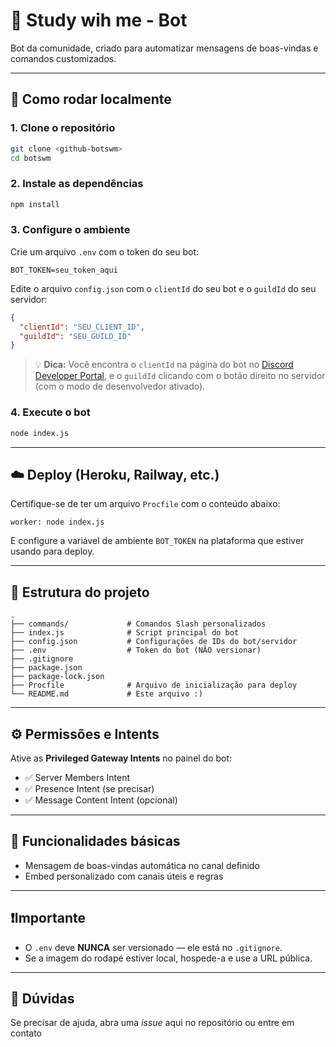 # 🤖 Study wih me - Bot

Bot da comunidade, criado para automatizar mensagens de boas-vindas e comandos customizados.

---

## 🚀 Como rodar localmente

### 1. Clone o repositório

```bash
git clone <github-botswm>
cd botswm
```

### 2. Instale as dependências

```bash
npm install
```

### 3. Configure o ambiente

Crie um arquivo `.env` com o token do seu bot:

```env
BOT_TOKEN=seu_token_aqui
```

Edite o arquivo `config.json` com o `clientId` do seu bot e o `guildId` do seu servidor:

```json
{
  "clientId": "SEU_CLIENT_ID",
  "guildId": "SEU_GUILD_ID"
}
```

> 💡 **Dica:** Você encontra o `clientId` na página do bot no [Discord Developer Portal](https://discord.com/developers/applications), e o `guildId` clicando com o botão direito no servidor (com o modo de desenvolvedor ativado).

### 4. Execute o bot

```bash
node index.js
```

---

## ☁️ Deploy (Heroku, Railway, etc.)

Certifique-se de ter um arquivo `Procfile` com o conteúdo abaixo:

```
worker: node index.js
```

E configure a variável de ambiente `BOT_TOKEN` na plataforma que estiver usando para deploy.

---

## 📁 Estrutura do projeto

```
.
├── commands/             # Comandos Slash personalizados
├── index.js              # Script principal do bot
├── config.json           # Configurações de IDs do bot/servidor
├── .env                  # Token do bot (NÃO versionar)
├── .gitignore
├── package.json
├── package-lock.json
├── Procfile              # Arquivo de inicialização para deploy
└── README.md             # Este arquivo :)
```

---

## ⚙️ Permissões e Intents

Ative as **Privileged Gateway Intents** no painel do bot:

- ✅ Server Members Intent
- ✅ Presence Intent (se precisar)
- ✅ Message Content Intent (opcional)

---

## 🧠 Funcionalidades básicas

- Mensagem de boas-vindas automática no canal definido
- Embed personalizado com canais úteis e regras

---

## ❗️Importante

- O `.env` deve **NUNCA** ser versionado — ele está no `.gitignore`.
- Se a imagem do rodapé estiver local, hospede-a e use a URL pública.

---

## 💬 Dúvidas

Se precisar de ajuda, abra uma *issue* aqui no repositório ou entre em contato
